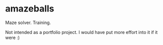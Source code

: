 # amazeballs
Maze solver.  Training.

Not intended as a portfolio project.  I would have put more effort into it if it were :)
